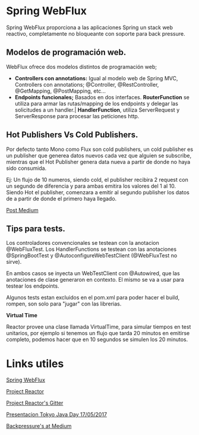 # Spring WebFlux
Spring WebFlux proporciona a las aplicaciones Spring un stack web reactivo, completamente no bloqueante con soporte para back pressure. 

## Modelos de programación web.
WebFlux ofrece dos modelos distintos de programación web; 

* **Controllers con annotations:** Igual al modelo web de Spring MVC, Controllers con annotations; @Controller, @RestController, @GetMapping, @PostMapping, etc...
* **Endpoints funcionales;** Basados en dos interfaces. **RouterFunction** se utiliza para armar las rutas/mapping de los endpoints y delegar las solicitudes a un handler.| **HandlerFunction**, utiliza ServerRequest y ServerResponse para procesar las peticiones http.

## Hot Publishers Vs Cold Publishers.

Por defecto tanto Mono como Flux son cold publishers, un cold publisher es un publisher que generea datos nuevos cada vez que alguien se subscribe, mientras que el Hot Publisher genera data nueva a partir de donde no haya sido consumida. 

Ej: Un flujo de 10 numeros, siendo cold, el publisher recibira 2 request con un segundo de diferencia y para ambas emitira los valores del 1 al 10. Siendo Hot el publisher, comenzara a emitir al segundo publisher los datos de a partir de donde el primero haya llegado.

[Post Medium](https://medium.com/@kirupakaranh/project-reactor-simple-introduction-and-exhot-vs-cold-publishers-72391d66416e#:~:text=Hot%20and%20Cold%20publishers&text=This%20is%20because%20by%20default,new%20subscriber%20subscribes%20to%20them.&text=On%20the%20other%20hand%2C%20Hot,do%20not%20depend%20upon%20publishers.)

## Tips para tests.

Los controladores convencionales se testean con la anotacion @WebFluxTest.
Los HandlerFunctions se testean con las anotaciones @SpringBootTest y @AutoconfigureWebTestClient (@WebFluxTest no sirve).

En ambos casos se inyecta un WebTestClient con @Autowired, que las anotaciones de clase generaron en contexto. El mismo se va a usar para testear los endpoints.

Algunos tests estan excluidos en el pom.xml para poder hacer el build, rompen, son solo para "jugar" con las librerias.

**Virtual Time**

Reactor provee una clase llamada VirtualTime, para simular tiempos en test unitarios, por ejemplo si tenemos un flujo que tarda 20 minutos en emitirse completo, podemos hacer que en 10 segundos se simulen los 20 minutos.

# Links utiles
 
[Spring WebFlux](https://docs.spring.io/spring-framework/docs/current/spring-framework-reference/web-reactive.html)

[Project Reactor](https://projectreactor.io/)

[Project Reactor's Gitter](https://gitter.im/reactor/reactor)

[Presentacion Tokyo Java Day 17/05/2017](https://www.slideshare.net/makingx/spring-framework-50-reactive-web-application-javadaytokyo)

[Backpressure's at  Medium](https://medium.com/@jayphelps/backpressure-explained-the-flow-of-data-through-software-2350b3e77ce7)
